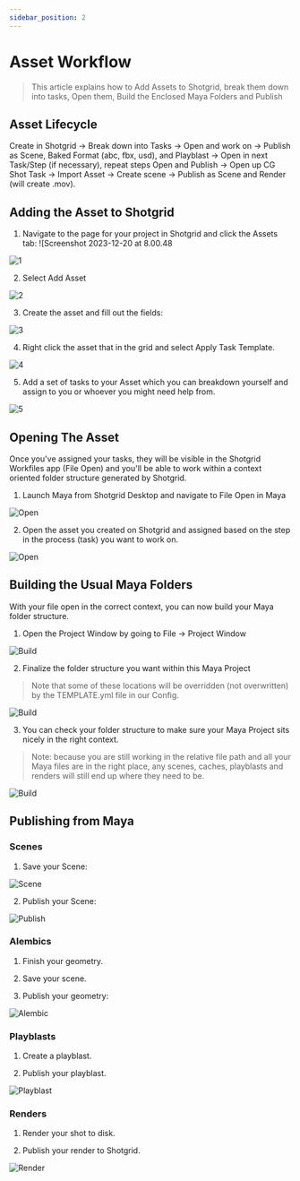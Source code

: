 ```yaml
---
sidebar_position: 2
---
```


# Asset Workflow

> This article explains how to Add Assets to Shotgrid, break them down into tasks, Open them, Build the Enclosed Maya Folders and Publish

## Asset Lifecycle

Create in Shotgrid -> Break down into Tasks -> Open and work on -> Publish as Scene, Baked Format (abc, fbx, usd), and Playblast -> Open in next Task/Step (if necessary), repeat steps Open and Publish -> Open up CG Shot Task -> Import Asset -> Create scene -> Publish as Scene and Render (will create .mov).

##  Adding the Asset to Shotgrid

1. Navigate to the page for your project in Shotgrid and click the Assets tab:
![Screenshot 2023-12-20 at 8.00.48

![1](./1.png)

2. Select Add Asset

![2](./2.png)

3. Create the asset and fill out the fields:

![3](./3.png)

4. Right click the asset that in the grid and select Apply Task Template.

![4](./4.png)

5. Add a set of tasks to your Asset which you can breakdown yourself and assign to you or whoever you might need help from.

![5](./5.png)


## Opening The Asset

Once you've assigned your tasks, they will be visible in the Shotgrid Workfiles app (File Open) and you'll be able to work within a context oriented folder structure generated by Shotgrid.

1. Launch Maya from Shotgrid Desktop and navigate to File Open in Maya

![Open](./open1.png)

2. Open the asset you created on Shotgrid and assigned based on the step in the process (task) you want to work on.

![Open](./open2.png)


## Building the Usual Maya Folders

With your file open in the correct context, you can now build your Maya folder structure.

1. Open the Project Window by going to File -> Project Window

![Build](./build1.png)

2. Finalize the folder structure you want within this Maya Project
>Note that some of these locations will be overridden (not overwritten) by the TEMPLATE.yml file in our Config.

![Build](./build2.png)

3. You can check your folder structure to make sure your Maya Project sits nicely in the right context.
>Note: because you are still working in the relative file path and all your Maya files are in the right place, any scenes, caches, playblasts and renders will still end up where they need to be.

![Build](./build3.png)

## Publishing from Maya

### Scenes

1. Save your Scene:

![Scene](./scene.png)

2. Publish your Scene:

![Publish](./publish.png)

### Alembics

1. Finish your geometry.

2. Save your scene.

3. Publish your geometry:

![Alembic](./alembic.png)

### Playblasts

1. Create a playblast.

2. Publish your playblast.

![Playblast](./playblast.png)

### Renders

1. Render your shot to disk.

2. Publish your render to Shotgrid.

![Render](./render.png)

